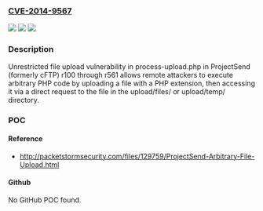 ### [CVE-2014-9567](https://cve.mitre.org/cgi-bin/cvename.cgi?name=CVE-2014-9567)
![](https://img.shields.io/static/v1?label=Product&message=n%2Fa&color=blue)
![](https://img.shields.io/static/v1?label=Version&message=n%2Fa&color=blue)
![](https://img.shields.io/static/v1?label=Vulnerability&message=n%2Fa&color=brighgreen)

### Description

Unrestricted file upload vulnerability in process-upload.php in ProjectSend (formerly cFTP) r100 through r561 allows remote attackers to execute arbitrary PHP code by uploading a file with a PHP extension, then accessing it via a direct request to the file in the upload/files/ or upload/temp/ directory.

### POC

#### Reference
- http://packetstormsecurity.com/files/129759/ProjectSend-Arbitrary-File-Upload.html

#### Github
No GitHub POC found.

